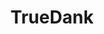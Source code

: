 ---
title: TrueDank
crosslinks:
- REEEEEEEEEE
- Pay_Respects
- surrealmemes
- dankmemes
- memes
- Dank
- normiefreedankmemes
- MemeEconomy
- modnews
- weakmemes
---